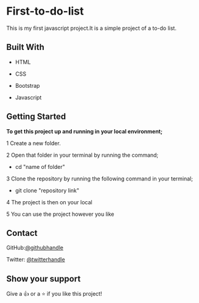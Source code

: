 # First-to-do-list

This is my first javascript project.It is a simple project of a to-do list.

## Built With

* HTML

* CSS

* Bootstrap

* Javascript

## Getting Started

**To get this project up and running in your local environment;**

1 Create a new folder.

2 Open that folder in your terminal by running the command;

* cd "name of folder"

3 Clone the repository by running the following command in your terminal;

* git clone "repository link"

4 The project is then on your local

5 You can use the project however you like

## Contact

GitHub:[@githubhandle](https://github.com/kemigabocatherine)

Twitter: [@twitterhandle](https://twitter.com/catherinek205)

## Show your support

Give a :+1: or a :star: if you like this project!
